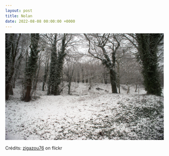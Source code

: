 ```yaml
---
layout: post
title: Nolan
date: 2022-08-08 00:00:00 +0000
---
```


![Nolan](/images/2022-08-08.jpg)

Crédits: [zigazou76](https://www.flickr.com/people/zigazou76/) on flickr
